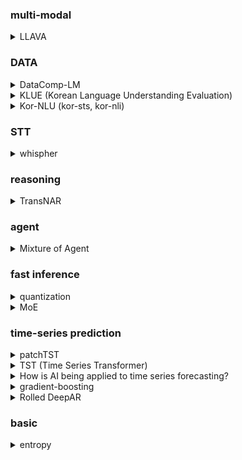 
### multi-modal
<details>
  <summary>LLAVA</summary>

  - microsoft research. first instruct-multi modal data + baseline 제공
  - https://huggingface.co/docs/transformers/model_doc/llava , LlavaForConditionalGeneration
  - CLIP
      - Llava 에서 활용한 visual encoder
      - image와 짧은 description을 contrastive learning
      - clip image encoder로는 resnet,ViT가 고려됐었고 ViT가 더 높은 성능
  - vicuna
      - llava에서 활용한 language decoder
      - 오픈소스 챗봇으로 sharedGPT(사용자와 gpt 대화) 로부터 수집된 사용자들의 대화로 llama를 finetuning한 모델
  - symbolic representation
    - 저자는 multi-modal instruct data 를 text-only GPT만을 활용해 만들기 위해 symbolic representation을 활용
    - captions, bounding box(객체, 좌표)
  - visual linear layer
    - image encoder가 LM모델에 입력전 거치는 layer로 훈련
  - systematic understanding
    - 저자는 approximate theorical upperbound를 제공하기 위해 text-only GPT 4의 결과와 실험모델의 답변을 GPT4 가 judge
  - LLAVA-Bench *
    - coco version (coco-val-2014. 3 type question), in-the wild version (novel domain)
  - scienceQA
    - https://paperswithcode.com/dataset/scienceqa
  - ablation 결과 CC3M 으로 pretraining이 성능에 큰 영향
</details>

### DATA
<details>
  <summary>DataComp-LM</summary>

  - DataComp-LM: In search of the next generation of training sets for language models
  - controlled comparison LM을 위한 데이터 방법론들을 위한 벤치마크를 제공 (DCLM benchmark)
  - raw인 DCLM-pool부터 data 전처리 전략을 적용한 DCLM-BaseLine
  - 각 데이터 전처리 전략의 BEST 결과를 report (ex. For ECLM-Pool and remaining experiments, we use resiliparse to extract text)
</details>
<details>
  <summary>KLUE (Korean Language Understanding Evaluation)</summary>

  - annotator: selectStars
  - 8 task. TC, STS, NLI, NER, RE, DP, MRC, DST
  - noise filtering. hashtag, spaces, copyright tags etc remove, 20 char 이상 중국어, 일본어 filter, toxic content removal (hate speech detection), PII removal (regex)
  - STS
    - AIRBNB, Formal news 등에서 random으로 sentence 선택 후 rouge 높은 sentence pair 준비. annotator가 sentence-level 유사성 labeling
    - 0~5 bins의 분포 차이 있지만 eval/test는 uniform하게 준비
  - NLI
    - 한명의 annotator가 주어진 문장으로부터 NLI 관계 문장 생성하면 나머지 annotator의 majority 일치시 set에 포함
</details>
<details>
  <summary>Kor-NLU (kor-sts, kor-nli)</summary>

  - kor-sti. sts-b가 train/dev/eval 모두
  - kor-nli. train(snli, mnli), dev/test(xnli)
  - train은 기계번역(어디껀지 안나와있는듯) test/dev는 기계번역 -> 번역 전문가가 post editing
  - cross/bi encoding. simcse 논문 방식으로 훈련시 xlm이 ko-pretrained 보다 성능 높음
</details>

### STT
<details>
  <summary>whispher</summary>

  - weakly large-scale supervised pretrained model
  - multi-task, multi-lingual -> robustness, generalization
  - (R) transcript-ese
    - 인터넷 transcript, audio 들을 모아 방대한 양의 데이터지만 기존 ASR 시스템들의 output도 포함하여 품질이 보장되지 않음
    - we developed many heuristics to detect and remove machine-generated transcripts from the training dataset.
  - Voxilingual107
    - spoken language detection dataset
    - youtube- title, description
    - 107 language
  - mel spectrum
    - 인간은 고주파일수록 민감하게 반응하고 쉽게 구분. 이런 특성을 spectrum에 반영
    - (B) 기계가 encoding하는건데 반영할 필요 있나
  - multitask training data
    - english transcription, any-to-english translation, non-english transcription, no speech
  - text normalization
    - 실제로 같은 의미, 문법이 다르게 처리되는 경우 방지 위해 eval 에서 standardization 처리해줌
    - whispher랑 같이 text normalization 로 개발. whispher에 특화돼 generalization 능력 잃었는지 확인위해 외부 text normalization 툴과 비교
  - superhuman performance in-distribution, subsuman performancec out-of-distribution
    - 기존 speech recongnition task에서 machine으로 측정할 때 인간이 측정하는 것보다 성능 높은 현상
    - speech recognition 분야에서 훈련된 모델들이 다른 세팅(ex. machine)에서 human eval보다 높게 나오는 현상
    - 인간은 out-of-distribution  generalization의 view로 평가하기 때문 (훈련 데이터에 대한 정도 없음)
  - librispeech
    - 1000시간의 audiobook data, clean/other version 있음
    - text, audio
  - (B) shifting the window
</details>

### reasoning
<details>
  <summary>TransNAR</summary>
  
  - 딥마인드 Transformers meet Neural Algorithmic Reasoners 
  - Transformer는 정확한 정보와 추론을 요구하는 algorithmic reasoning에 상대적으로 약한 성능을 보임
  - 이를 완화하기 위해 Transformer와 GNN을 결합한 architecture를 제안
  - GNN Node cross attention
</details>

### agent
<details>
  <summary>Mixture of Agent</summary>
  
  - 각 agent들의 답변을 aggregator가 취합/통일 하여 다름 layer로 넘김.이 과정을 몇 layer 반복
  - https://github.com/run-llama/llama_index/blob/main/llama-index-packs/llama-index-packs-mixture-of-agents/README.md
  ```
  from llama_index.core.llama_pack import download_llama_pack 
  # download and install dependencies
  MixtureOfAgentsPack = download_llama_pack(
      "MixtureOfAgentsPack", "./mixture_of_agents_pack"
  )
  ```
</details>

### fast inference
<details>
  <summary>quantization</summary>

  - Quantization infernece
    - AI 모델 bit 압축하여 메모리/속도 향상
    - 변경된 bit 따라 value(numeric) scale이 달라짐 (scale 상수) -> 양자화된 값, 역양자화된 값 모두 scale방식으로 구할 수 있음. 이때, scale로 나눠주면 또 float과 같은 bit이 필요하다고 생각할 수있지만 반올림하기에 quant bit으로 표현가능 (단 역양자화때 오차있음)
    - ex. FP32 -> INT8
  - PTQ (Post-Training Quant) 훈련후 양자화 (GPTQ, GGUF/GGML, AWQ)
  - QAT (Quant-aware Traing)
    - 훈련하면서 양자화
    - base model -> quant Forward -> loss -> no Quant gradient -> base model update
    - low bit 으로 처음부터 하는것보다 우수한가..
</details>
<details>
  <summary>
    MoE
  </summary>

  - https://huggingface.co/blog/moe 
  - LLM에서 next module (FFN) 을 통과하게 route(each token)을 통해 부분 expert만 통과하도록 하는 기법
  - k개의 exxpert를 활용하고 싶다면 top k 의 logit으로 다시 softmax 후 FFN 결과들을 weighted sum
  - Load balancing: 각 expert에 할당된 batch  연산 정해져있음(scale factor로 조정가능). 할당량 넘으면 residual connection으로 넘기기도함.
  - Fine-tuning시 불안정하기도 한데, second는 random으로보내서 overfitting 방지
  - 분산훈련으로 expert parallelism도 가능
  - Noisy Top-k Gating. softmax(H) 에서 H에 x널때 noise weight 같이 수행
  - MoE communication cost → 물리적 (ex device) 간의 통신 비용 
</details>

### time-series prediction
<details>
  <summary>patchTST</summary>

  - multivatriate timme series forecasting
    - 여러개의 종속변수
    - 논문에서 다루는 data 들이 multivariate 이지만 model은 하나의 모델로 univariate 형태로 독립적으로 다양한 variable을 학습 및 추론함
  - channel-independence
    - transformer 입력될 때 여러 변수들이 mixing(ex. TST 처럼) 되어 입력되지 않고 각각 따로 입력 및 출력됨
    - cross variable 학습이 안된다고 생각할 수 있지만 저자말로는 하나의 모델로 여러 변수를 학습해기에 각 변수 간 영향 끼친다고 함
  - subseries-level patch
    - timet 로 stride 기간 별로 묶어 embedding 하여 모델에 입력. local semantic을 학습하게 되고 attention 이 channel 독립적으로 되기에 computation and memory save
    - look back window를 늘려 long-history 봄
  - representation learning. ~= patch MLM
</details>
<details>
  <summary>
    TST (Time Series Transformer)
  </summary>

  - IBM KDD 2021
  - multivariate time series. 종속변수가 여러개인 시계열
    - 이 논문에서는 embedding 시 변수간 mixing 하는걸로 보임
  - learnable positional embedding, batch norm (outlier value mitigate), final representation X class n or 1 (regression)
  - unsupervised (self-suspervised) training. ~= MLM  but masked sequence.
</details>
<details>
  <summary>
    How is AI being applied to time series forecasting?
  </summary>

  - https://research.ibm.com/blog/AI-time-series-forecasting
  - models: TST(Time Series Transformer), PatchTST, PatchTSMixer, Tiny Time mixers
  - data: Monash Time Series Forecasting Repository (https://arxiv.org/pdf/2105.06643). open time-series repository. paper에 여러 시계열 데이터에 대한 baseline 성능 있음
</details>
<details>
  <summary>
    gradient-boosting
  </summary>

  - 의사결정 트리에서 잔차학습을 통해 regression 예측. 앙상블과 다르게 여러 모델이 이전 모델의 부족한 부분을 sequential하게 학습 (노드는 훈련시 loss, Information 여부따라 추가되는듯)
  - LightBGM의 경우 훈련시 의사결정 노드를 수직으로만 확장하여 영향이 큰 노드만 남아있음 -> 속도 향상
  - 아마존 수요예측에서 top-rank 모델들이 활용한 모델 https://www.kaggle.com/competitions/m5-forecasting-accuracy/overview
</details>
<details>
  <summary>
    Rolled DeepAR
  </summary>

  - Robust recurrent network model for intermittent time-series forecasting
  - teach forcing 없는 DeepAR. DeepAR 은 RNN 기반의 time-series forecasting 모델로 공변량을 입력한다. (teach forshing 없으면 error가 다음 inference에 전달 된다고 볼 수있으나, 본 논문에서는 high zero, intermittent data + 낮은 level(day) data sum -> high level (week) 이기에 augmentation 이자 robust 역할도 한다고 함
  - (B) tweedie distribution. EDMs의 일종으로 p param에 따라 포아송 분포가 되기도 함. p따라 zero 범위가 달라지는데, zero 값이 많은 m5 데이터셋을 훈련하기 위해 target distribution으로 적합하다고 함
  - sequential feature. 모델에 입력되는 순차정보들은 sales, price 등이 있고 raw값과 moving average, norm value by store.. 등이 입력됨
  - categorial feature. 카테고리 정보들은 nlp의 vocab과 같이 embedding table통해 입력됨
</details>

### basic
<details>
  <summary>
    entropy
  </summary>

  - entropy
    - 사건이 일어날 때의 정보량 기댓값으로, 모든 사건의 확률이 같을 때 가장 높은 엔트로피 가짐
    - I(x) = log 1/p(x) = -logp(x). 섀넌의 정보이론에서는 기본단위가 bit이기에 정보량을 필요 비트로 나타냄 -> log_2로 얻을 수있음 . -log2_2 = 1bit 필요
  - cross entropy
    - 정답 분포 p를 통해 학습하는 분포 Q의 정보량을 줄이고자 한다.
    - sum p(x) log Q(x)
  - perplexity
    - 언어모델의 성능 평가 metric중 하나로 문장 길이로 norm된 확률값.
    - root_n(1/p(i) + p(i-1)...p)
    - 사건이 발생할 확률(정보량)을 sequential하게 측정한다는 점에서 entropy 개념과 관계있음

  - BM25
    - 검색하는 Query와 다른 문서들의 연관성을 평가하는 알고리즘
    - TF-IDF (Term-frequency(문성 D에서 q의 frequency) Inverse-document frequency(전체문서에서 word count)
    - score (document,query) = n sum(q) IDF(q) * TF norm
</details>
